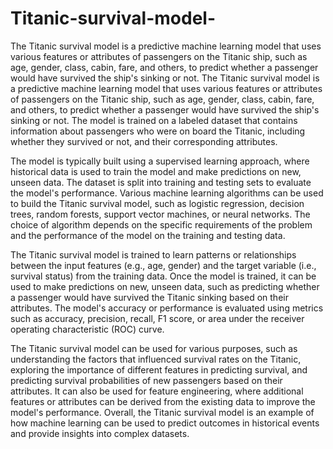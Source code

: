 # Titanic-survival-model-
The Titanic survival model is a predictive machine learning model that uses various features or attributes of passengers on the Titanic ship, such as age, gender, class, cabin, fare, and others, to predict whether a passenger would have survived the ship's sinking or not.
The Titanic survival model is a predictive machine learning model that uses various features or attributes of passengers on the Titanic ship, such as age, gender, class, cabin, fare, and others, to predict whether a passenger would have survived the ship's sinking or not. The model is trained on a labeled dataset that contains information about passengers who were on board the Titanic, including whether they survived or not, and their corresponding attributes.

The model is typically built using a supervised learning approach, where historical data is used to train the model and make predictions on new, unseen data. The dataset is split into training and testing sets to evaluate the model's performance. Various machine learning algorithms can be used to build the Titanic survival model, such as logistic regression, decision trees, random forests, support vector machines, or neural networks. The choice of algorithm depends on the specific requirements of the problem and the performance of the model on the training and testing data.

The Titanic survival model is trained to learn patterns or relationships between the input features (e.g., age, gender) and the target variable (i.e., survival status) from the training data. Once the model is trained, it can be used to make predictions on new, unseen data, such as predicting whether a passenger would have survived the Titanic sinking based on their attributes. The model's accuracy or performance is evaluated using metrics such as accuracy, precision, recall, F1 score, or area under the receiver operating characteristic (ROC) curve.

The Titanic survival model can be used for various purposes, such as understanding the factors that influenced survival rates on the Titanic, exploring the importance of different features in predicting survival, and predicting survival probabilities of new passengers based on their attributes. It can also be used for feature engineering, where additional features or attributes can be derived from the existing data to improve the model's performance. Overall, the Titanic survival model is an example of how machine learning can be used to predict outcomes in historical events and provide insights into complex datasets.
